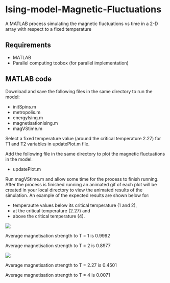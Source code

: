 # Ising-model-Magnetic-Fluctuations
A MATLAB process simulating the magnetic fluctuations vs time in a 2-D array with respect to a fixed temperature


## Requirements

* MATLAB
* Parallel computing toobox (for parallel implementation)

## MATLAB code

Download and save the following files in the same directory to run the model:
* initSpins.m
* metropolis.m
* energyIsing.m
* magnetisationIsing.m
* magVStime.m

Select a fixed temperature value (around the critical temperature 2.27) for T1 and T2 variables in updatePlot.m file.

Add the following file in the same directory to plot the magnetic fluctuations in the model:
* updatePlot.m

Run magVStime.m and allow some time for the process to finish running. After the process is finished running an animated gif of each plot will be created in your local directory to view the animated results of the simulation. An example of the expected results are shown below for:

* temperautre values below its critical temperature (1 and 2),
* at the critical temperature (2.27) and
* above the critical temperature (4).

![](magFluc_1_2.gif)

Average magnetisation strength to T = 1 is 0.9992 

Average magnetisation strength to T = 2 is 0.8977 


![](magFluc_2.27_4.gif)

Average magnetisation strength to T = 2.27 is 0.4501 

Average magnetisation strength to T = 4    is 0.0071 
